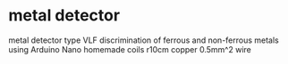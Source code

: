 # metal detector
metal detector type VLF
discrimination of ferrous and non-ferrous metals
using Arduino Nano
homemade coils r10cm copper 0.5mm^2 wire
